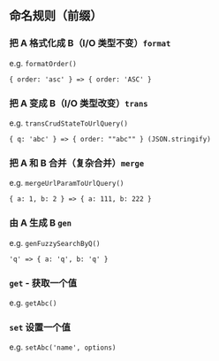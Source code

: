 ## 命名规则（前缀）

### 把 A 格式化成 B（I/O 类型不变）`format`

e.g. `formatOrder()`

```
{ order: 'asc' } => { order: 'ASC' }
```

### 把 A 变成 B（I/O 类型改变）`trans`

e.g. `transCrudStateToUrlQuery()`

```
{ q: 'abc' } => { order: ""abc"" } (JSON.stringify)
```

### 把 A 和 B 合并（复杂合并）`merge`

e.g. `mergeUrlParamToUrlQuery()`

```
{ a: 1, b: 2 } => { a: 111, b: 222 }
```

### 由 A 生成 B `gen`

e.g. `genFuzzySearchByQ()`

```
'q' => { a: 'q', b: 'q' }
```

### `get` - 获取一个值

e.g. `getAbc()`

### `set` 设置一个值

e.g. `setAbc('name', options)`
